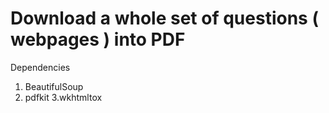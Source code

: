 # Download a whole set of questions ( webpages ) into PDF
Dependencies 
1. BeautifulSoup
2. pdfkit
3.wkhtmltox
